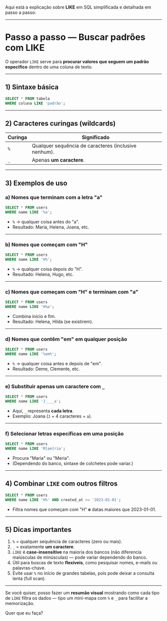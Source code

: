 Aqui está a explicação sobre **LIKE** em SQL simplificada e detalhada em passo a passo:

---

# Passo a passo — Buscar padrões com **LIKE**

O operador `LIKE` serve para **procurar valores que seguem um padrão específico** dentro de uma coluna de texto.

---

## 1) Sintaxe básica

```sql
SELECT * FROM tabela
WHERE coluna LIKE 'padrão';
```

---

## 2) Caracteres curingas (wildcards)

| Curinga | Significado                                          |
| ------- | ---------------------------------------------------- |
| `%`     | Qualquer sequência de caracteres (inclusive nenhum). |
| `_`     | Apenas **um caractere**.                             |

---

## 3) Exemplos de uso

### a) Nomes que **terminam** com a letra "a"

```sql
SELECT * FROM users
WHERE name LIKE '%a';
```

* `%` → qualquer coisa antes do "a".
* Resultado: Maria, Helena, Joana, etc.

---

### b) Nomes que **começam** com "H"

```sql
SELECT * FROM users
WHERE name LIKE 'H%';
```

* `%` → qualquer coisa depois do "H".
* Resultado: Helena, Hugo, etc.

---

### c) Nomes que **começam com "H" e terminam com "a"**

```sql
SELECT * FROM users
WHERE name LIKE 'H%a';
```

* Combina início e fim.
* Resultado: Helena, Hilda (se existirem).

---

### d) Nomes que **contêm** "em" em qualquer posição

```sql
SELECT * FROM users
WHERE name LIKE '%em%';
```

* `%` → qualquer coisa antes e depois de "em".
* Resultado: Deme, Clemente, etc.

---

### e) Substituir apenas **um caractere** com `_`

```sql
SELECT * FROM users
WHERE name LIKE 'J____a';
```

* Aqui, `_` representa **cada letra**.
* Exemplo: Joana (`J` + 4 caracteres + `a`).

---

### f) Selecionar letras específicas em uma posição

```sql
SELECT * FROM users
WHERE name LIKE 'M[ae]ria';
```

* Procura "Maria" ou "Meria".
* (Dependendo do banco, sintaxe de colchetes pode variar.)

---

## 4) Combinar `LIKE` com outros filtros

```sql
SELECT * FROM users
WHERE name LIKE 'H%' AND created_at >= '2023-01-01';
```

* Filtra nomes que começam com "H" **e** datas maiores que 2023-01-01.

---

## 5) Dicas importantes

1. `%` = qualquer sequência de caracteres (zero ou mais).
2. `_` = exatamente **um caractere**.
3. `LIKE` é **case-insensitive** na maioria dos bancos (não diferencia maiúsculas de minúsculas) — pode variar dependendo do banco.
4. Útil para buscas de texto **flexíveis**, como pesquisar nomes, e-mails ou palavras-chave.
5. Evite usar `%` no início de grandes tabelas, pois pode deixar a consulta lenta (full scan).

---

Se você quiser, posso fazer um **resumão visual** mostrando como cada tipo de `LIKE` filtra os dados — tipo um mini-mapa com `%` e `_` para facilitar a memorização.

Quer que eu faça?
